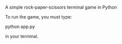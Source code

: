 A simple rock-paper-scissors terminal game in Python

To run the game, you must type:

python app.py

in your terminal.

